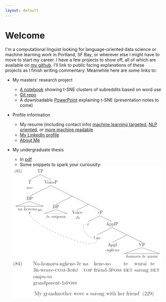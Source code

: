 ```yaml
---
layout: default
---
```


# Welcome

I'm a computational linguist looking for language-oriented data science or machine learning work in Portland, SF Bay, or wherever else I might have to move to start my career. I have a few projects to show off, all of which are available on [my github](github.com/kchalk). I'll link to public facing explanations of these projects as I finish writing commentary. Meanwhile here are some links to: 

- My masters' research project
  - [A notebook](./Data/t-SNE_Examples.html) showing t-SNE clusters of subreddits based on word use
  - [Git repo]( https://www.github.com/kchalk/RedditProject)
  - A downloadable [PowerPoint](./Data/FinalTsnePres.pptx) explaining t-SNE (presentation notes to come)

- Profile information
  - My resume (including contact info) [machine learning targeted](./Data/Resume_6-6.pdf), [NLP oriented](./Data/Parallel_Resume.pdf), or [more machine readable](./Data/Chalkley_Resume.pdf)
  - [My LinkedIn profile]( http://www.linkedin.com/in/kchalk)
  - [About Me](./About.html)

- My undergraduate thesis
  - In [pdf](./Data/AppliedAsymmetries.pdf)
  - Some snippets to spark your curiousity:
  <img src="./Data/85tree.PNG" alt="Syntax tree for 'Nohomorungkene?e na keneno te wurai te'" width="600"/>
  
  <img src="./Data/84gloss.PNG" alt="Gloss for 'Nohomorungkene?e na keneno te wurai te''" width="600"/>
